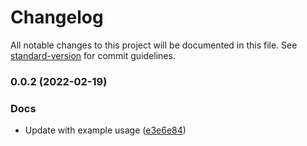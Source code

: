 # Changelog

All notable changes to this project will be documented in this file. See [standard-version](https://github.com/conventional-changelog/standard-version) for commit guidelines.

### 0.0.2 (2022-02-19)


### Docs

* Update with example usage ([e3e6e84](https://github.com/willwill96/petfinder-api-apps/commit/e3e6e84bfd2b2d9f82c4bf908abeb93e11b9c51d))
